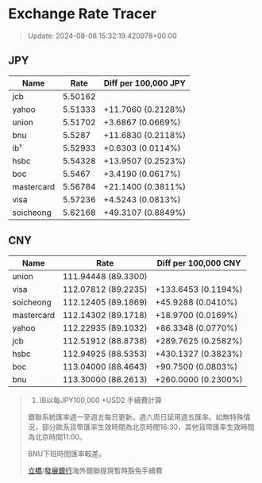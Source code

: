 # Exchange Rate Tracer

> Update: 2024-08-08 15:32:19.420978+00:00

## JPY

| Name       |    Rate | Diff per 100,000 JPY   |
|------------|---------|------------------------|
| jcb        | 5.50162 |                        |
| yahoo      | 5.51333 | +11.7060 (0.2128%)     |
| union      | 5.51702 | +3.6867 (0.0669%)      |
| bnu        | 5.5287  | +11.6830 (0.2118%)     |
| ib¹        | 5.52933 | +0.6303 (0.0114%)      |
| hsbc       | 5.54328 | +13.9507 (0.2523%)     |
| boc        | 5.5467  | +3.4190 (0.0617%)      |
| mastercard | 5.56784 | +21.1400 (0.3811%)     |
| visa       | 5.57236 | +4.5243 (0.0813%)      |
| soicheong  | 5.62168 | +49.3107 (0.8849%)     |

## CNY

| Name       | Rate                | Diff per 100,000 CNY   |
|------------|---------------------|------------------------|
| union      | 111.94448	(89.3300) |                        |
| visa       | 112.07812	(89.2235) | +133.6453 (0.1194%)    |
| soicheong  | 112.12405	(89.1869) | +45.9288 (0.0410%)     |
| mastercard | 112.14302	(89.1718) | +18.9700 (0.0169%)     |
| yahoo      | 112.22935	(89.1032) | +86.3348 (0.0770%)     |
| jcb        | 112.51912	(88.8738) | +289.7625 (0.2582%)    |
| hsbc       | 112.94925	(88.5353) | +430.1327 (0.3823%)    |
| boc        | 113.04000	(88.4643) | +90.7500 (0.0803%)     |
| bnu        | 113.30000	(88.2613) | +260.0000 (0.2300%)    |


> 1. IB以每JPY100,000 +USD2 手續費計算
>
> 銀聯系統匯率週一至週五每日更新，週六周日延用週五匯率。如無特殊情況，部分歐系貨幣匯率生效時間為北京時間16:30，其他貨幣匯率生效時間為北京時間11:00。
>
> BNU下班時間匯率較差。
>
> [立橋](https://www.wlbank.com.mo/uploads/ueditor/file/20181211/1544536513900230.pdf)/[發展銀行](https://www.mdb.com.mo/Service_Charges_20230728.pdf)海外銀聯提現暫時豁免手續費


